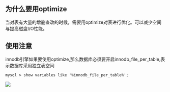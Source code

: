 ## 为什么要用optimize
当对表有大量的增删查改的时候，需要用optimize对表进行优化。可以减少空间与提高磁盘I/O性能。

## 使用注意
innodb引擎如果要使用optimize,那么数据库必须要开启innodb_file_per_table,表示数据库采用独立表空间

```
mysql > show variables like '%innodb_file_per_table%';
```
![](http://p4sk87cgm.bkt.clouddn.com/15324245743315.jpg)





